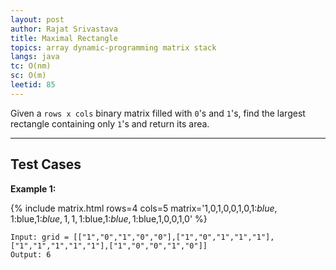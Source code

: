 ```yaml
---
layout: post
author: Rajat Srivastava
title: Maximal Rectangle
topics: array dynamic-programming matrix stack
langs: java
tc: O(nm)
sc: O(m)
leetid: 85
---
```


Given a `rows x cols` binary matrix filled with `0`'s and `1`'s, find the largest rectangle containing only `1`'s and return its area.

---

## Test Cases

**Example 1:**

{% include matrix.html rows=4 cols=5 matrix='1,0,1,0,0,1,0,1:$blue,1:$blue,1:$blue,1,1,1:$blue,1:$blue,1:$blue,1,0,0,1,0' %}

```
Input: grid = [["1","0","1","0","0"],["1","0","1","1","1"],["1","1","1","1","1"],["1","0","0","1","0"]]
Output: 6
```